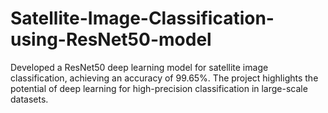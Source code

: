 # Satellite-Image-Classification-using-ResNet50-model
Developed a ResNet50 deep learning model for satellite image classification, achieving an accuracy of 99.65%. The project highlights the potential of deep learning for high-precision classification in large-scale datasets.
